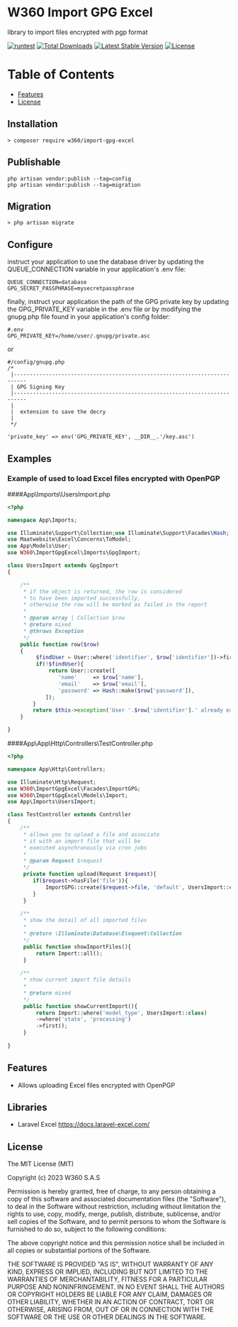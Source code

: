 # W360 Import GPG Excel

library to import files encrypted with pgp format

[![runtest](https://github.com/w360co/import-gpg-excel/actions/workflows/laravel-test.yml/badge.svg?branch=main)](https://github.com/w360co/import-gpg-excel/actions/workflows/laravel-test.yml)
[![Total Downloads](https://img.shields.io/packagist/dt/w360/import-gpg-excel)](https://packagist.org/packages/w360/import-gpg-excel)
[![Latest Stable Version](https://img.shields.io/packagist/v/w360/import-gpg-excel)](https://packagist.org/packages/w360/import-gpg-excel)
[![License](https://img.shields.io/packagist/l/w360/import-gpg-excel)](https://packagist.org/packages/w360/import-gpg-excel)

# Table of Contents
<!-- TOC -->
- [Features](#Features)
- [License](#License)
<!-- /TOC -->

## Installation

    > composer require w360/import-gpg-excel

## Publishable

    php artisan vendor:publish --tag=config
    php artisan vendor:publish --tag=migration

## Migration
    
    > php artisan migrate

## Configure
instruct your application to use the database driver by updating the QUEUE_CONNECTION variable in your application's .env file:

    QUEUE_CONNECTION=database
    GPG_SECRET_PASSPHRASE=mysecretpassphrase

finally, instruct your application the path of the GPG private key by updating the GPG_PRIVATE_KEY variable in the .env file or by modifying the gnupg.php file found in your application's config folder:
    
    #.env
    GPG_PRIVATE_KEY=/home/user/.gnupg/private.asc

or

    #/config/gnupg.php
    /*
     |--------------------------------------------------------------------------
     | GPG Signing Key
     |--------------------------------------------------------------------------
     |
     |  extension to save the decry
     |
     */

    'private_key' => env('GPG_PRIVATE_KEY', __DIR__.'/key.asc')

## Examples
### Example of used to load Excel files encrypted with OpenPGP

####App\Imports\UsersImport.php

```PHP
<?php

namespace App\Imports;

use Illuminate\Support\Collection;use Illuminate\Support\Facades\Hash;
use Maatwebsite\Excel\Concerns\ToModel;
use App\Models\User;
use W360\ImportGpgExcel\Imports\GpgImport;

class UsersImport extends GpgImport
{

    /**
     * if the object is returned, the row is considered 
     * to have been imported successfully, 
     * otherwise the row will be marked as failed in the report
     * 
     * @param array | Collection $row
     * @return mixed
     * @throws Exception
     */
    public function row($row)
    {
         $findUser = User::where('identifier', $row['identifier'])->first();
         if(!$findUser){
             return User::create([
                'name'     => $row['name'],
                'email'    => $row['email'],
                'password' => Hash::make($row['password']),
            ]);
        }
        return $this->exception('User '.$row['identifier'].' already exists');
    }

}
```
####App\App\Http\Controllers\TestController.php
```PHP
<?php

namespace App\Http\Controllers;

use Illuminate\Http\Request;
use W360\ImportGpgExcel\Facades\ImportGPG;
use W360\ImportGpgExcel\Models\Import;
use App\Imports\UsersImport;

class TestController extends Controller
{
    /**
     * allows you to upload a file and associate
     * it with an import file that will be 
     * executed asynchronously via cron jobs
     * 
     * @param Request $request
     */
     private function upload(Request $request){
        if($request->hasFile('file')){
            ImportGPG::create($request->file, 'default', UsersImport::class);
        }
     }
    
    /**
     * show the detail of all imported files
     * 
     * @return \Illuminate\Database\Eloquent\Collection
     */
     public function showImportFiles(){
         return Import::all();
     }
    
    /**
     * show current import file details
     * 
     * @return mixed
     */
     public function showCurrentImport(){
         return Import::where('model_type', UsersImport::class)
         ->where('state', 'processing')
         ->first();
     }
    
}
```
## Features

- Allows uploading Excel files encrypted with OpenPGP

## Libraries

- Laravel Excel https://docs.laravel-excel.com/

##  License

The MIT License (MIT)

Copyright (c) 2023 W360 S.A.S

Permission is hereby granted, free of charge, to any person obtaining a copy of this software and associated documentation files (the "Software"), to deal in the Software without restriction, including without limitation the rights to use, copy, modify, merge, publish, distribute, sublicense, and/or sell copies of the Software, and to permit persons to whom the Software is furnished to do so, subject to the following conditions:

The above copyright notice and this permission notice shall be included in all copies or substantial portions of the Software.

THE SOFTWARE IS PROVIDED "AS IS", WITHOUT WARRANTY OF ANY KIND, EXPRESS OR IMPLIED, INCLUDING BUT NOT LIMITED TO THE WARRANTIES OF MERCHANTABILITY, FITNESS FOR A PARTICULAR PURPOSE AND NONINFRINGEMENT. IN NO EVENT SHALL THE AUTHORS OR COPYRIGHT HOLDERS BE LIABLE FOR ANY CLAIM, DAMAGES OR OTHER LIABILITY, WHETHER IN AN ACTION OF CONTRACT, TORT OR OTHERWISE, ARISING FROM, OUT OF OR IN CONNECTION WITH THE SOFTWARE OR THE USE OR OTHER DEALINGS IN THE SOFTWARE.
